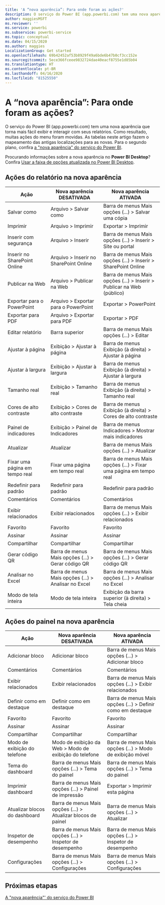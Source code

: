 ```yaml
---
title: 'A “nova aparência”: Para onde foram as ações?'
description: O serviço do Power BI (app.powerbi.com) tem uma nova aparência e muitas ações foram movidas. Este artigo possui tabelas com mapeamento de antigas localizações para as novas.
author: maggiesMSFT
ms.reviewer: ''
ms.service: powerbi
ms.subservice: powerbi-service
ms.topic: conceptual
ms.date: 04/15/2020
ms.author: maggies
LocalizationGroup: Get started
ms.openlocfilehash: 69b42452af53b8929f49a6bde6b47b0cf3cc152e
ms.sourcegitcommit: 5ece366fceee9832724dae40eacf8755e1d85b04
ms.translationtype: HT
ms.contentlocale: pt-BR
ms.lasthandoff: 04/16/2020
ms.locfileid: "81525550"
---
```

# <a name="the-new-look-where-did-the-actions-go"></a>A “nova aparência”: Para onde foram as ações?

O serviço do Power BI (app.powerbi.com) tem uma nova aparência que torna mais fácil exibir e interagir com seus relatórios. Como resultado, muitas ações do menu foram movidas. As tabelas neste artigo fazem o mapeamento das antigas localizações para as novas. Para o segundo plano, confira [a "nova aparência" do serviço do Power BI](service-new-look.md).

Procurando informações sobre a nova aparência no **Power BI Desktop**? Confira [Usar a faixa de opções atualizada no Power BI Desktop](desktop-ribbon.md).

## <a name="report-actions-in-the-new-look"></a>Ações do relatório na nova aparência

|Ação  |Nova aparência DESATIVADA  |Nova aparência ATIVADA  |
|---------|---------|---------|
| Salvar como | Arquivo > Salvar como  | Barra de menus Mais opções (...) > Salvar uma cópia |
| Imprimir | Arquivo > Imprimir | Exportar > Imprimir |
| Inserir com segurança | Arquivo > Inserir | Barra de menus Mais opções (...) > Inserir > Site ou portal |
| Inserir no SharePoint Online | Arquivo > Inserir no SharePoint Online | Barra de menus Mais opções (...) > Inserir > SharePoint Online |
| Publicar na Web | Arquivo > Publicar na Web | Barra de menus Mais opções (...) > Inserir > Publicar na Web (público) |
| Exportar para o PowerPoint | Arquivo > Exportar para o PowerPoint | Exportar > PowerPoint |
| Exportar para PDF | Arquivo > Exportar para PDF | Exportar > PDF |
|Editar relatório  | Barra superior   | Barra de menus Mais opções (...) > Editar |
| Ajustar à página | Exibição > Ajustar à página | Barra de menus Exibição (à direita) > Ajustar à página |
| Ajustar à largura | Exibição > Ajustar à largura | Barra de menus Exibição (à direita) > Ajustar à largura |
| Tamanho real | Exibição > Tamanho real | Barra de menus Exibição (à direita) > Tamanho real |
| Cores de alto contraste | Exibição > Cores de alto contraste | Barra de menus Exibição (à direita) > Cores de alto contraste |
| Painel de indicadores | Exibição > Painel de Indicadores |  Barra de menus Indicadores > Mostrar mais indicadores |
| Atualizar | Atualizar | Barra de menus Mais opções (...) > Atualizar |
| Fixar uma página em tempo real | Fixar uma página em tempo real | Barra de menus Mais opções (...) > Fixar uma página em tempo real |
| Redefinir para padrão | Redefinir para padrão | Redefinir para padrão |
| Comentários | Comentários | Comentários |
| Exibir relacionados | Exibir relacionados | Barra de menus Mais opções (...) > Exibir relacionados |
| Favorito | Favorito | Favorito |
| Assinar | Assinar |Assinar |
| Compartilhar | Compartilhar | Compartilhar |
| Gerar código QR | Barra de menus Mais opções (...) > Gerar código QR | Barra de menus Mais opções (...) > Gerar código QR |
| Analisar no Excel | Barra de menus Mais opções (...) > Analisar no Excel | Barra de menus Mais opções (...) > Analisar no Excel |
| Modo de tela inteira | Modo de tela inteira | Exibição da barra superior (à direita) > Tela cheia |

## <a name="dashboard-actions-in-the-new-look"></a>Ações do painel na nova aparência

|Ação  |Nova aparência DESATIVADA  |Nova aparência ATIVADA  |
|---------|---------|---------|
| Adicionar bloco | Adicionar bloco | Barra de menus Mais opções (...) > Adicionar bloco |
| Comentários | Comentários | Comentários |
| Exibir relacionados | Exibir relacionados | Barra de menus Mais opções (...) > Exibir relacionados |
| Definir como em destaque | Definir como em destaque| Barra de menus Mais opções (...) > Definir como em destaque|
| Favorito | Favorito | Favorito |
| Assinar | Assinar |Assinar |
| Compartilhar | Compartilhar | Compartilhar |
| Modo de exibição do telefone | Modo de exibição da Web > Modo de exibição do telefone | Barra de menus Mais opções (...) > Modo de exibição móvel |
| Tema do dashboard | Barra de menus Mais opções (...) > Tema do painel | Barra de menus Mais opções (...) > Tema do painel |
| Imprimir dashboard | Barra de menus Mais opções (...) > Painel de impressão | Exportar > Imprimir esta página |
| Atualizar blocos do dashboard | Barra de menus Mais opções (...) > Atualizar blocos de painel | Barra de menus Mais opções (...) > Atualizar |
| Inspetor de desempenho | Barra de menus Mais opções (...) > Inspetor de desempenho | Barra de menus Mais opções (...) > Inspetor de desempenho |
| Configurações | Barra de menus Mais opções (...) > Configurações | Barra de menus Mais opções (...) > Configurações |

## <a name="next-steps"></a>Próximas etapas

[A "nova aparência"' do serviço do Power BI](service-new-look.md)
